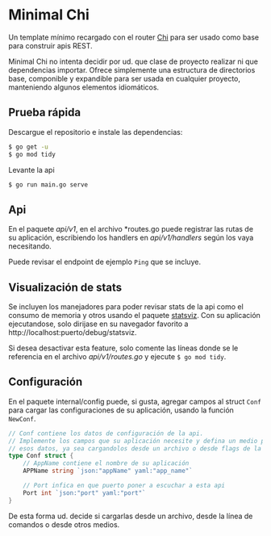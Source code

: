 # Minimal Chi

Un template mínimo recargado con el router [Chi](https://go-chi.io/#/) para ser usado como base para construir apis REST.

Minimal Chi no intenta decidir por ud. que clase de proyecto realizar ni que dependencias importar. Ofrece simplemente una estructura de directorios base, componible y expandible para ser usada en cualquier proyecto, manteniendo algunos elementos idiomáticos. 


## Prueba rápida

Descargue el repositorio e instale las dependencias:

```bash
$ go get -u
$ go mod tidy
```

Levante la api

```bash
$ go run main.go serve
```

## Api

En el paquete *api/v1*, en el archivo *routes.go puede registrar las rutas de su aplicación, escribiendo los handlers en *api/v1/handlers* según los vaya necesitando.

Puede revisar el endpoint de ejemplo `Ping` que se incluye.

## Visualización de stats

Se incluyen los manejadores para poder revisar stats de la api como el consumo de memoria y otros usando el paquete [statsviz](https://github.com/arl/statsviz). Con su aplicación ejecutandose, solo dirijase en su navegador favorito a http://localhost:puerto/debug/statsviz.

Si desea desactivar esta feature, solo comente las líneas donde se le referencia en el archivo *api/v1/routes.go* y ejecute `$ go mod tidy`.



## Configuración

En el paquete internal/config puede, si gusta, agregar campos al struct `Conf` para cargar las configuraciones de su aplicación, usando la función `NewConf`. 

```Go
// Conf contiene los datos de configuración de la api.
// Implemente los campos que su aplicación necesite y defina un medio para obtener
// esos datos, ya sea cargandolos desde un archivo o desde flags de la línea de comandos.
type Conf struct {
	// AppName contiene el nombre de su aplicación
	APPName string `json:"appName" yaml:"app_name"`

	// Port infica en que puerto poner a escuchar a esta api
	Port int `json:"port" yaml:"port"`
}
```

De esta forma ud. decide si cargarlas desde un archivo, desde la línea de comandos o desde otros medios.

